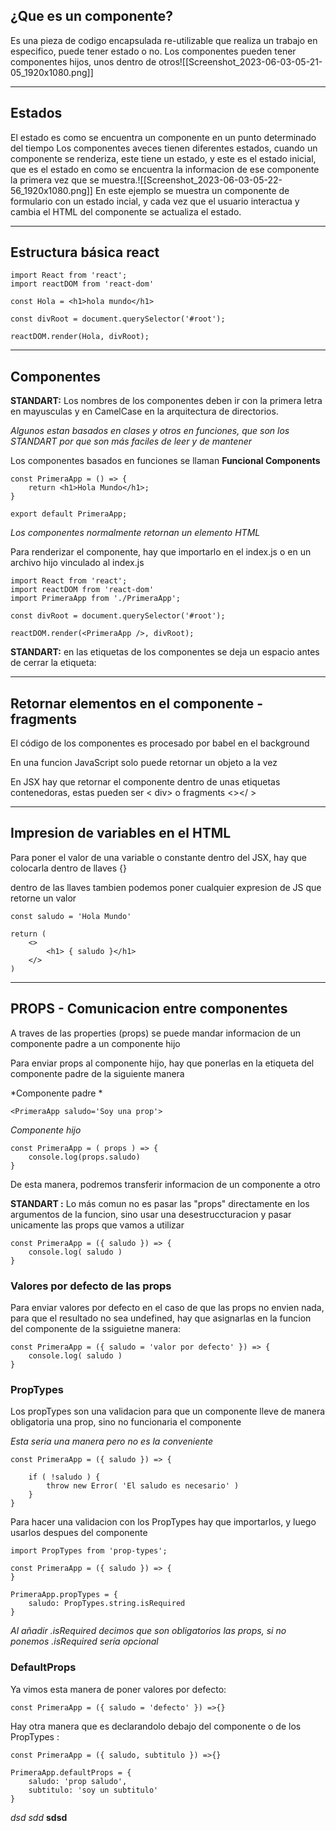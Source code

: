 ## ¿Que es un componente?
Es una pieza de codigo encapsulada re-utilizable que realiza un trabajo en especifico, puede tener estado o no.
Los componentes pueden tener componentes hijos, unos dentro de otros![[Screenshot_2023-06-03-05-21-05_1920x1080.png]]


---
## Estados
El estado es como se encuentra un componente en un punto determinado del tiempo
Los componentes aveces tienen diferentes estados, cuando un componente se renderiza, este tiene un estado, y este es el estado inicial, que es el estado en como se encuentra la informacion de ese componente la primera vez que se muestra.![[Screenshot_2023-06-03-05-22-56_1920x1080.png]]
En este ejemplo se muestra un componente de formulario con un estado incial, y cada vez que el usuario interactua y cambia el HTML del componente se actualiza el estado.


---
## Estructura básica react
```JSX
import React from 'react';
import reactDOM from 'react-dom'

const Hola = <h1>hola mundo</h1>

const divRoot = document.querySelector('#root');

reactDOM.render(Hola, divRoot);
```


---
## Componentes 
**STANDART:** Los nombres de los componentes deben ir con la primera letra en mayusculas y en CamelCase en la arquitectura de directorios.

*Algunos estan basados en clases y otros en funciones, que son los STANDART por que son más faciles de leer y de mantener*

Los componentes basados en funciones se llaman **Funcional Components**

```JSX
const PrimeraApp = () => {
	return <h1>Hola Mundo</h1>;
}

export default PrimeraApp;
```
*Los componentes normalmente retornan un elemento HTML*

Para renderizar el componente, hay que importarlo en el index.js o en un archivo hijo vinculado al index.js 

```JSX
import React from 'react';
import reactDOM from 'react-dom'
import PrimeraApp from './PrimeraApp';

const divRoot = document.querySelector('#root');

reactDOM.render(<PrimeraApp />, divRoot);
```

**STANDART:** en las etiquetas de los componentes se deja un espacio antes de cerrar la etiqueta: <PrimeraApp />


---
## Retornar elementos en el componente - fragments

El código de los componentes es procesado por babel en el background

En una funcion JavaScript solo puede retornar un objeto a la vez

En JSX hay que retornar el componente dentro de unas etiquetas contenedoras, estas pueden ser < div> o fragments <></ >


---
## Impresion de variables en el HTML
Para poner el valor de una variable o constante dentro del JSX, hay que colocarla dentro de llaves {}

dentro de las llaves tambien podemos poner cualquier expresion de JS que retorne un valor

```JSX
const saludo = 'Hola Mundo'

return (
	<>
		<h1> { saludo }</h1>
	</>
)
```


---
## PROPS - Comunicacion entre componentes

A traves de las properties (props) se puede mandar informacion de un componente padre a un componente hijo 

Para enviar props al componente hijo, hay que ponerlas en la etiqueta del componente padre de la siguiente manera

*Componente padre *
```JSX
<PrimeraApp saludo='Soy una prop'>
```

*Componente hijo*
```JSX
const PrimeraApp = ( props ) => {
	console.log(props.saludo)
}
```
De esta manera, podremos transferir informacion de un componente a otro


**STANDART :** Lo más comun no es pasar las "props" directamente en los argumentos de la funcion, sino usar una desestruccturacion y pasar unicamente las props que vamos a utilizar

```JSX
const PrimeraApp = ({ saludo }) => {
	console.log( saludo )
}
```

### Valores por defecto de las props 
Para enviar valores por defecto en el caso de que las props no envien nada, para que el resultado no sea undefined, hay que asignarlas en la funcion del componente de la ssiguietne manera:
```JSX
​const PrimeraApp = ({ saludo = 'valor por defecto' }) => {
	console.log( saludo )
}
```
### PropTypes
Los propTypes son una validacion para que un componente lleve de manera obligatoria una prop, sino no funcionaria el componente

*Esta seria una manera pero no es la conveniente*
```JSX
​const PrimeraApp = ({ saludo }) => {

	if ( !saludo ) {
		throw new Error( 'El saludo es necesario' )
	}
}
```
Para hacer una validacion con los PropTypes hay que importarlos, y luego usarlos despues del componente 

```JSX
import PropTypes from 'prop-types';

​const PrimeraApp = ({ saludo }) => {
}

PrimeraApp.propTypes = {
	saludo: PropTypes.string.isRequired
}
```
*Al añadir  .isRequired decimos que son obligatorios las props, si no ponemos .isRequired sería opcional*

### DefaultProps
Ya vimos esta manera de poner valores por defecto:
```JSX
​const PrimeraApp = ({ saludo = 'defecto' }) =>{}
```

Hay otra manera que es declarandolo debajo del componente o de los PropTypes :

```JSX
​const PrimeraApp = ({ saludo, subtitulo }) =>{}

PrimeraApp.defaultProps = {
	saludo: 'prop saludo',
	subtitulo: 'soy un subtitulo'
}
```

_dsd_ *sdd* ____sdsd____   